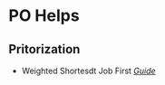 # PO Helps

## Pritorization
* Weighted Shortesdt Job First *[Guide](https://www.scaledagileframework.com/wsjf/)*
